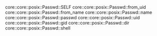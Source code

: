 core::core::posix::Passwd::SELF
core::core::posix::Passwd::from_uid
core::core::posix::Passwd::from_name
core::core::posix::Passwd::name
core::core::posix::Passwd::passwd
core::core::posix::Passwd::uid
core::core::posix::Passwd::gid
core::core::posix::Passwd::dir
core::core::posix::Passwd::shell